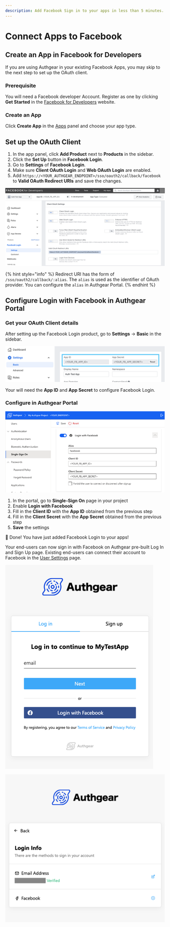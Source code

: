 ```yaml
---
description: Add Facebook Sign in to your apps in less than 5 minutes.
---
```


# Connect Apps to Facebook

## Create an App in Facebook for Developers

If you are using Authgear in your existing Facebook Apps, you may skip to the next step to set up the OAuth client. 

### Prerequisite

You will need a Facebook developer Account. Register as one by clicking **Get Started** in the [Facebook for Developers](https://developers.facebook.com/) website.

### Create an App

Click **Create App** in the [Apps](https://developers.facebook.com/apps) panel and choose your app type.

## Set up the OAuth Client

1. In the app panel, click **Add Product** next to **Products** in the sidebar.
2. Click the **Set Up** button in **Facebook Login**.
3. Go to **Settings** of **Facebook Login**.
4. Make sure **Client OAuth Login** and **Web OAuth Login** are enabled.
5. Add `https://<YOUR_AUTHGEAR_ENDPOINT>/sso/oauth2/callback/facebook` to **Valid OAuth Redirect URIs** and save the changes.

![](../../.gitbook/assets/facebook_setup_ouath_client.png)

{% hint style="info" %}
Redirect URI has the form of `/sso/oauth2/callback/:alias`. The `alias` is used as the identifier of OAuth provider. You can configure the `alias` in Authgear Portal.
{% endhint %}

## Configure Login with Facebook in Authgear Portal

### Get your OAuth Client details

After setting up the Facebook Login product, go to **Settings** -&gt; **Basic** in the sidebar.

![](../../.gitbook/assets/facebook_oauth_details.png)

Your will need the **App ID** and **App Secret** to configure Facebook Login.

### Configure in Authgear Portal

![](../../.gitbook/assets/authgear_sso_facebook.png)

1. In the portal, go to **Single-Sign On** page in your project
2. Enable **Login with Facebook**
3. Fill in the **Client ID** with the **App ID** obtained from the previous step
4. Fill in the **Client Secret** with the **App Secret** obtained from the previous step
5. **Save** the settings

🎉 Done! You have just added Facebook Login to your apps!

Your end-users can now sign in with Facebook on Authgear pre-built Log In and Sign Up page. Existing end-users can connect their account to Facebook in the [User Settings](../../integrate/auth-ui.md) page.

![&quot;Login with Facebook&quot; in Log in and Sign up page](../../.gitbook/assets/facebook_sign_in.png)

![Your end-users can connect to their Facebook account in User Settings page](../../.gitbook/assets/connect_with_facebook.png)

